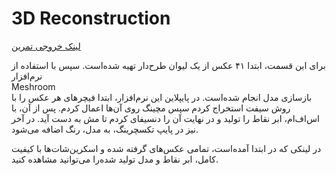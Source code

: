 # 3D Reconstruction

[لینک خروجی تمرین](https://drive.google.com/drive/folders/1sgMXp2zI0oxhtuxfAg87x5Cq8mKg4eV1?usp=sharing)

برای این قسمت، ابتدا ۴۱ عکس از یک لیوان طرح‌دار تهیه شده‌است. سپس با استفاده از نرم‌افزار   
Meshroom  
بازسازی مدل انجام شده‌است. در پایپلاین این نرم‌افزار، ابتدا فیچرهای هر عکس را با روش سیفت استخراج کردم سپس مچینگ روی
آن‌ها اعمال کردم. پس از آن، با اس‌اف‌ام، ابر نقاط را تولید و در نهایت آن را دنسیفای کردم تا مش به دست آید. در آخر نیز در
پایپ تکسچرینگ، به مدل، رنگ اضافه می‌شود.

در لینکی که در ابتدا آمده‌است، تمامی عکس‌های گرفته شده و اسکرین‌شات‌ها با کیفیت کامل، ابر نقاط و مدل تولید شده‌را
می‌توانید مشاهده کنید.

